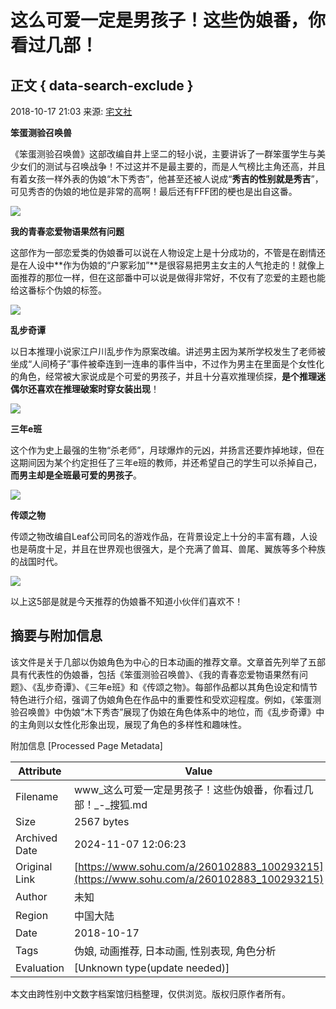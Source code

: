 # 这么可爱一定是男孩子！这些伪娘番，你看过几部！

## 正文 { data-search-exclude }


2018-10-17 21:03 来源: [宅文社](https://www.sohu.com/a/260102883_100293215?spm=smpc.content-abroad.content.1.1730981124070GvoTJiy)

**笨蛋测验召唤兽**

《笨蛋测验召唤兽》这部改编自井上坚二的轻小说，主要讲诉了一群笨蛋学生与美少女们的测试与召唤战争！不过这并不是最主要的，而是人气榜比主角还高，并且有着女孩一样外表的伪娘“木下秀杏”，他甚至还被人说成“**秀吉的性别就是秀吉**”，可见秀杏的伪娘的地位是非常的高啊！最后还有FFF团的梗也是出自这番。

![](http://5b0988e595225.cdn.sohucs.com/images/20181017/0fd67ab24b8b4f88af42b3d74c104c77.jpeg)

**我的青春恋爱物语果然有问题**

这部作为一部恋爱类的伪娘番可以说在人物设定上是十分成功的，不管是在剧情还是在人设中**作为伪娘的“户冢彩加”**是很容易把男主女主的人气抢走的！就像上面推荐的那位一样，但在这部番中可以说是做得非常好，不仅有了恋爱的主题也能给这番标个伪娘的标签。

![](http://5b0988e595225.cdn.sohucs.com/images/20181017/9c3ef8ba51224d0da651051054423578.jpeg)

**乱步奇谭**

以日本推理小说家江户川乱步作为原案改编。讲述男主因为某所学校发生了老师被坐成“人间椅子”事件被牵连到一连串的事件当中，不过作为男主在里面是个女性化的角色，经常被大家说成是个可爱的男孩子，并且十分喜欢推理侦探，**是个推理迷偶尔还喜欢在推理破案时穿女装出现**！

![](http://5b0988e595225.cdn.sohucs.com/images/20181017/16022acf00414ae8b49169e78c1ced2c.png)

**三年e班**

这个作为史上最强的生物“杀老师”，月球爆炸的元凶，并扬言还要炸掉地球，但在这期间因为某个约定担任了三年e班的教师，并还希望自己的学生可以杀掉自己，**而男主却是全班最可爱的男孩子**。

![](http://5b0988e595225.cdn.sohucs.com/images/20181017/d0bc169fbaca42d1b702f7fd0f5dea8a.jpeg)

**传颂之物**

传颂之物改编自Leaf公司同名的游戏作品，在背景设定上十分的丰富有趣，人设也是萌度十足，并且在世界观也很强大，是个充满了兽耳、兽尾、翼族等多个种族的战国时代。

![](http://5b0988e595225.cdn.sohucs.com/images/20181017/f92dc12dc2be4ed2bc04ef5bb561ae4d.jpeg)

以上这5部是就是今天推荐的伪娘番不知道小伙伴们喜欢不！

## 摘要与附加信息

<!-- tcd_abstract -->
该文件是关于几部以伪娘角色为中心的日本动画的推荐文章。文章首先列举了五部具有代表性的伪娘番，包括《笨蛋测验召唤兽》、《我的青春恋爱物语果然有问题》、《乱步奇谭》、《三年e班》和《传颂之物》。每部作品都以其角色设定和情节特色进行介绍，强调了伪娘角色在作品中的重要性和受欢迎程度。例如，《笨蛋测验召唤兽》中伪娘“木下秀杏”展现了伪娘在角色体系中的地位，而《乱步奇谭》中的主角则以女性化形象出现，展现了角色的多样性和趣味性。
<!-- tcd_abstract_end -->

附加信息 [Processed Page Metadata]

| Attribute       | Value                                  |
|-----------------|----------------------------------------|
| Filename        | www_这么可爱一定是男孩子！这些伪娘番，你看过几部！_-_搜狐.md                             |
| Size            | 2567 bytes                           |
| Archived Date   | 2024-11-07 12:06:23                             |
| Original Link   | [https://www.sohu.com/a/260102883_100293215](https://www.sohu.com/a/260102883_100293215)                       |
| Author          | 未知                               |
| Region          | 中国大陆                               |
| Date            | 2018-10-17                                 |
| Tags            | 伪娘, 动画推荐, 日本动画, 性别表现, 角色分析                                 |
| Evaluation            | [Unknown type(update needed)]                                 |
<!-- tcd_table_end -->

本文由跨性别中文数字档案馆归档整理，仅供浏览。版权归原作者所有。

